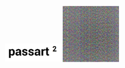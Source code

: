 <img src="https://github.com/naiemg/passArt/blob/master/media/passart2.PNG " alt="drawing" width="30%"/>
<img src="https://github.com/naiemg/passArt/blob/master/encrypted.png " alt="drawing" width="30%"/>
